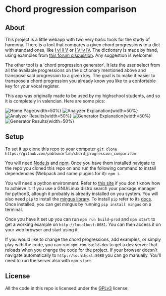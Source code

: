 # Chord progression comparison
## About
This project is a little webapp with two very basic tools for the study of
harmony. There is a tool that compares a given chord progressions to a dict
with standard ones, like [I vi ii V](https://www.youtube.com/watch?v=MrTz5xjmso4)
or [I V iv IV](https://www.youtube.com/watch?v=0mPAO0R8uuQ). The dictionary is
made by hand, using examples from [this forum
discussion](https://www.hispasonic.com/foros/armonia-pop-para-torpes/501174).
Any suggestion is welcome!

The other tool is a 'chord progression generator'. It lets the user select from
all the available progressions on the dictionary mentioned above and transpose
said progression to a given key. The goal is to make it easier to transpose a
chord progression you already know you like to a confortable key for your vocal
register.

This app was originally made to be used by my highschool students, and so it is
completely in valencian. Here are some pics:

![Home Page](shots/home.png){width=50%}
![Analyzer Explanation](shots/an-expl.png){width=50%}
![Analyzer Results](shots/an-res.png){width=50%}
![Generator Explanation](shots/gen-expl.png){width=50%}
![Generator Results](shots/gen-res.png){width=50%}

## Setup
To set it up clone this repo to your computer
`git clone https://github.com/pablomartan/chord_progression_comparison`

You will need [Node.js](https://nodejs.org/en/) and [npm](https://www.npmjs.com/).
Once you have them installed navigate to the repo you cloned this repo on and
run the following command to install dependencies (Webpack and some plugins for
it):
`npm i`.

You will need a python environment. Refer to [this
site](https://wiki.python.org/moin/BeginnersGuide/Download) if you don't know
how to achieve it. If you use a GNU/Linux distro search your package manager
for python3, altough it probably is already installed on you system. You will
also need `pip` to install the [mingus library](https://github.com/bspaans/python-mingus).
To install `pip` refer to its
[docs](https://pip.pypa.io/en/stable/installation/). Once installed, you can
get mingus by running `pip install mingus` on a terminal.

Once you have it set up you can run `npm run build-prod` and `npm start` to get
a working example on `http://localhost:8081`. You can then access it on your
web browser and start using it.

If you would like to change the chord
progressions, add examples, or simply play with the code, you can run `npm run
build-dev` to get a dev server that reloads when you change the code for the
project. If your browser doesn't navigate automatically to
`http://localhost:8080` you can go manually. You'll need to run the server also
with `npm start`.

## License
All the code in this repo is licensed under the [GPLv3](./LICENSE) license.
